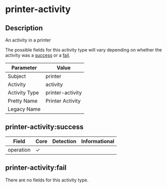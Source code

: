 printer-activity
================

Description
-----------
An activity in a printer

The possible fields for this activity type will vary depending on whether the activity was a [success](#printer-activitysuccess) or a [fail](#printer-activityfail).

| Parameter     | Value            |
| ------------- | ---------------- |
| Subject       | printer          |
| Activity      | activity         |
| Activity Type | printer-activity |
| Pretty Name   | Printer Activity |
| Legacy Name   |                  |

printer-activity:success
------------------------

| Field     | Core     | Detection | Informational |
| --------- | -------- | --------- | ------------- |
| operation | &#10003; |           |               |

printer-activity:fail
---------------------

There are no fields for this activity type.
